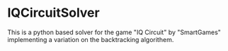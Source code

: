 # IQCircuitSolver
This is a python based solver for the game "IQ Circuit" by "SmartGames" implementing a variation on the backtracking algorithem.